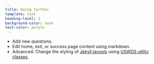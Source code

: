 ```yaml
---
title: Going further
template: text
heading-level: 3
background-color: none
text-color: purple
---
```


- Add new questions.
- Edit home, exit, or success page content using markdown.
- Advanced: Change the styling of [Jekyll layouts](https://jekyllrb.com/docs/step-by-step/04-layouts/) using [USWDS utility classes](https://designsystem.digital.gov/utilities/).